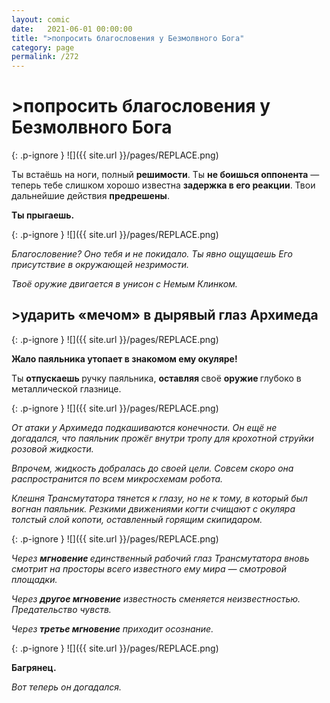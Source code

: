 ```yaml
---
layout: comic
date:   2021-06-01 00:00:00 
title: ">попросить благословения у Безмолвного Бога"
category: page
permalink: /272
---
```

# >попросить благословения у Безмолвного Бога

{: .p-ignore }
![]({{ site.url }}/pages/REPLACE.png)

Ты встаёшь на ноги, полный <strong>решимости</strong>. Ты <strong>не боишься оппонента</strong> — теперь тебе слишком хорошо известна <strong>задержка в его реакции</strong>. Твои дальнейшие действия <strong>предрешены</strong>.

<strong>Ты прыгаешь.</strong>

{: .p-ignore }
![]({{ site.url }}/pages/REPLACE.png)

<em>Благословение? Оно тебя и не покидало. Ты явно ощущаешь Его присутствие в окружающей незримости. </em>

<em>Твоё оружие двигается в унисон с Немым Клинком.</em>

## >ударить «мечом» в дырявый глаз Архимеда

{: .p-ignore }
![]({{ site.url }}/pages/REPLACE.png)

<strong>Жало паяльника утопает в знакомом ему окуляре!</strong>

Ты <strong>отпускаешь </strong>ручку паяльника, <strong>оставляя </strong>своё <strong>оружие </strong>глубоко в металлической глазнице. 

{: .p-ignore }
![]({{ site.url }}/pages/REPLACE.png)

<em>От атаки у Архимеда подкашиваются конечности. Он ещё не догадался, что паяльник прожёг внутри тропу для крохотной струйки розовой жидкости. </em>

<em>Впрочем, жидкость добралась до своей цели. Совсем скоро она распространится по всем микросхемам робота.</em>

<em>Клешня Трансмутатора тянется к глазу, но не к тому, в который был вогнан паяльник. Резкими движениями когти счищают с окуляра толстый слой копоти, оставленный горящим скипидаром.</em>

{: .p-ignore }
![]({{ site.url }}/pages/REPLACE.png)

<em>Через <strong>мгновение </strong>единственный рабочий глаз Трансмутатора вновь смотрит на просторы всего известного ему мира — смотровой площадки. </em>

<em>Через <strong>другое мгновение</strong> известность сменяется неизвестностью. Предательство чувств.</em>

<em>Через <strong>третье мгновение</strong> приходит осознание.</em>

{: .p-ignore }
![]({{ site.url }}/pages/REPLACE.png)

<strong>Багрянец.</strong>

<em>Вот теперь он догадался.</em>
